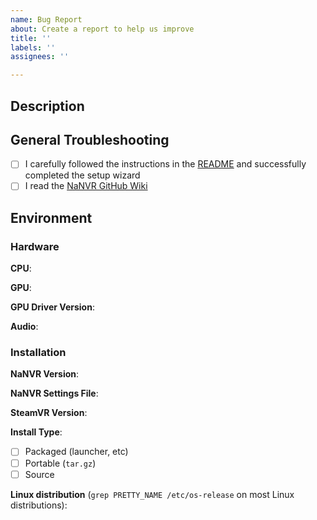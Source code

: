 ```yaml
---
name: Bug Report
about: Create a report to help us improve
title: ''
labels: ''
assignees: ''

---
```

<!--TODO: update links-->

<!-- Note: If the bug affects multiple games, please open an issue for each game with the name of the game in the title. -->


## Description
<!-- Please add a brief summary of your issue -->

<!-- If this is a regression, please do some bisection testing in the nightly releases history to find the first release that manifests the problem. -->

## General Troubleshooting
- [ ] I carefully followed the instructions in the [README]() and successfully completed the setup wizard
- [ ] I read the [NaNVR GitHub Wiki]()

## Environment

### Hardware

**CPU**:

**GPU**:

**GPU Driver Version**:

**Audio**:

### Installation
**NaNVR Version**:

**NaNVR Settings File**:

**SteamVR Version**:

**Install Type**:
- [ ] Packaged (launcher, etc)
- [ ] Portable (`tar.gz`)
- [ ] Source

**Linux distribution** (`grep PRETTY_NAME /etc/os-release` on most Linux distributions):

<!-- Feature Requests
The quickest way to get a new feature is to file a pull request; these will be considered, but may be closed if they're something we're not actively planning to work on. -->
